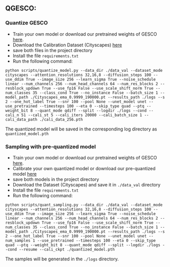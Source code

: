 ## QGESCO:

### Quantize GESCO
* Train your own model or download our pretrained weights of GESCO [here](https://drive.google.com/file/d/1lW8J4gcZ3SS9r-kpEBMrVUfbC6mNLUP4/view?usp=drive_link).
* Download the Calibration Dataset (Cityscapes) [here](https://drive.google.com/file/d/1Su6rQ_ExUnNAj7srACu8v-lqdccATB-4/view?usp=sharing)
* save both files in the project directory
* Install the file `requirements.txt`
* Run the following command:

```
python scripts/quantize_model.py --data_dir ./data_val --dataset_mode cityscapes --attention_resolutions 32,16,8 --diffusion_steps 100 --use_ddim True --image_size 256 --learn_sigma True --noise_schedule linear --num_channels 256 --num_head_channels 64 --num_res_blocks 2 --resblock_updown True --use_fp16 False --use_scale_shift_norm True --num_classes 35 --class_cond True --no_instance False --batch_size 1 --model_path ./Cityscapes_ema_0.9999_190000.pt --results_path ./logs --s 2 --one_hot_label True --snr 100 --pool None --unet_model unet --use_pretrained --timesteps 100 --eta 0 --skip_type quad --ptq --weight_bit 8 --quant_mode qdiff --split --logdir ./logs --cond --cali_n 51 --cali_st 5 --cali_iters 20000 --cali_batch_size 1 --cali_data_path ./cali_data_256.pth
```

The quantized model will be saved in the corresponding log directory as `quantized_model.pth`

### Sampling with pre-quantized model
* Train your own model or download our pretrained weights of GESCO [here](https://drive.google.com/file/d/1lW8J4gcZ3SS9r-kpEBMrVUfbC6mNLUP4/view?usp=drive_link).
* Calibrate your own quantized model or download our pre-quantized model [here](https://drive.google.com/drive/folders/1ehmFaOTggBmjCTYqcYpjTnNOTcErwS1Q)
* save both models in the project directory
* Download the Dataset (Cityscapes) and save it in `./data_val` directory
* Install the file `requirements.txt`
* Run the following command:
```
python scripts/quant_sampling.py --data_dir ./data_val --dataset_mode cityscapes --attention_resolutions 32,16,8 --diffusion_steps 100 --use_ddim True --image_size 256 --learn_sigma True --noise_schedule linear --num_channels 256 --num_head_channels 64 --num_res_blocks 2 --resblock_updown True --use_fp16 False --use_scale_shift_norm True --num_classes 35 --class_cond True --no_instance False --batch_size 1 --model_path ./Cityscapes_ema_0.9999_190000.pt --results_path ./logs --s 2 --one_hot_label True --snr 100 --pool None --unet_model unet --num_samples 1 --use_pretrained --timesteps 100 --eta 0 --skip_type quad --ptq --weight_bit 8 --quant_mode qdiff --split --logdir ./logs --cond --resume --cali_ckpt ./quantized_model.pth
```

The samples will be generated in the `./logs` directory.